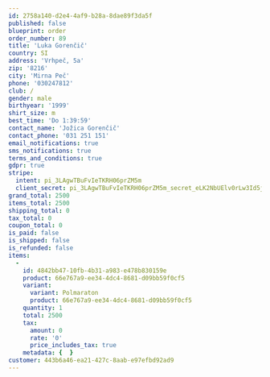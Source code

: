 ```yaml
---
id: 2758a140-d2e4-4af9-b28a-8dae89f3da5f
published: false
blueprint: order
order_number: 89
title: 'Luka Gorenčič'
country: SI
address: 'Vrhpeč, 5a'
zip: '8216'
city: 'Mirna Peč'
phone: '030247812'
club: /
gender: male
birthyear: '1999'
shirt_size: m
best_time: 'Do 1:39:59'
contact_name: 'Jožica Gorenčič'
contact_phone: '031 251 151'
email_notifications: true
sms_notifications: true
terms_and_conditions: true
gdpr: true
stripe:
  intent: pi_3LAgwTBuFvIeTKRH06prZM5m
  client_secret: pi_3LAgwTBuFvIeTKRH06prZM5m_secret_eLK2NbUElv0rLw3Id5jGslvqY
grand_total: 2500
items_total: 2500
shipping_total: 0
tax_total: 0
coupon_total: 0
is_paid: false
is_shipped: false
is_refunded: false
items:
  -
    id: 4842bb47-10fb-4b31-a983-e478b830159e
    product: 66e767a9-ee34-4dc4-8681-d09bb59f0cf5
    variant:
      variant: Polmaraton
      product: 66e767a9-ee34-4dc4-8681-d09bb59f0cf5
    quantity: 1
    total: 2500
    tax:
      amount: 0
      rate: '0'
      price_includes_tax: true
    metadata: {  }
customer: 443b6a46-ea21-427c-8aab-e97efbd92ad9
---
```

